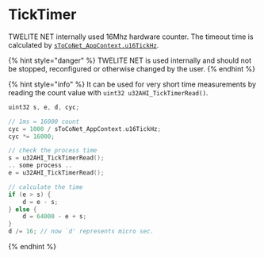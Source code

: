 # TickTimer

TWELITE NET internally used 16Mhz hardware counter. The timeout time is calculated by [`sToCoNet_AppContext.u16TickHz`](../../twelite-net-api-rifurensu/gou-zao-ti/stoconet_appcontext.md).

{% hint style="danger" %}
TWELITE NET is used internally and should not be stopped, reconfigured or otherwise changed by the user.
{% endhint %}

{% hint style="info" %}
It can be used for very short time measurements by reading the count value with `uint32 u32AHI_TickTimerRead()`.

```c
uint32 s, e, d, cyc;

// 1ms = 16000 count
cyc = 1000 / sToCoNet_AppContext.u16TickHz;
cyc *= 16000;

// check the process time
s = u32AHI_TickTimerRead();
.. some process ..
e = u32AHI_TickTimerRead();

// calculate the time
if (e > s) {
    d = e - s;
} else {
    d = 64000 - e + s;
}
d /= 16; // now `d' represents micro sec.

```
{% endhint %}

 



